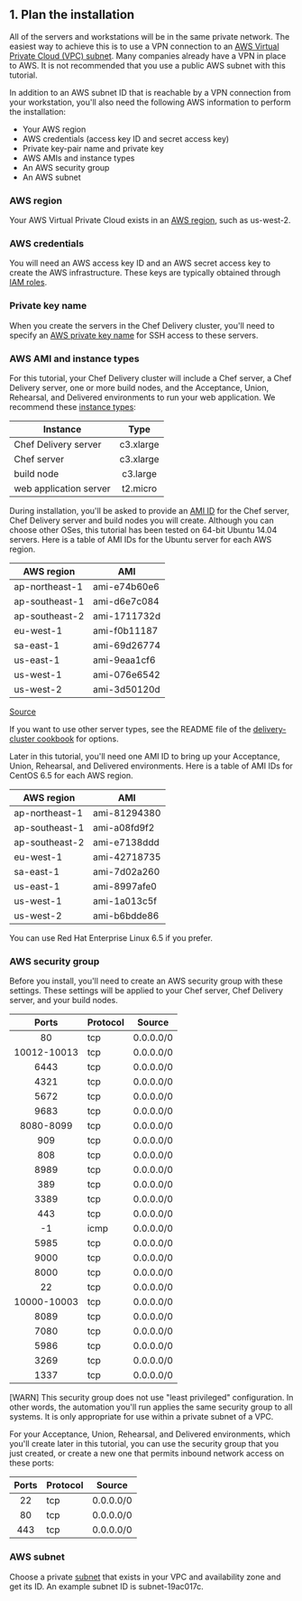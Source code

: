 ## 1. Plan the installation

All of the servers and workstations will be in the same private network. The easiest way to achieve this is to use a VPN connection to an [AWS Virtual Private Cloud (VPC) subnet](http://docs.aws.amazon.com/AWSEC2/latest/UserGuide/get-set-up-for-amazon-ec2.html#create-a-vpc). Many companies already have a VPN in place to AWS. It is not recommended that you use a public AWS subnet with this tutorial.

In addition to an AWS subnet ID that is reachable by a VPN connection from your workstation, you'll also need the following AWS information to perform the installation:

* Your AWS region
* AWS credentials (access key ID and secret access key)
* Private key-pair name and private key
* AWS AMIs and instance types
* An AWS security group
* An AWS subnet

### AWS region

Your AWS Virtual Private Cloud exists in an [AWS region](http://docs.aws.amazon.com/AWSEC2/latest/UserGuide/using-regions-availability-zones.html), such as us-west-2.

### AWS credentials

You will need an AWS access key ID and an AWS secret access key to create the AWS infrastructure. These keys are typically obtained through [IAM roles](http://docs.aws.amazon.com/AWSEC2/latest/UserGuide/UsingIAM.html).

### Private key name

When you create the servers in the Chef Delivery cluster, you'll need to specify an [AWS private key name](http://docs.aws.amazon.com/AWSEC2/latest/UserGuide/ec2-key-pairs.html) for SSH access to these servers.

### AWS AMI and instance types

For this tutorial, your Chef Delivery cluster will include a Chef server, a Chef Delivery server, one or more build nodes, and the Acceptance, Union, Rehearsal, and Delivered environments to run your web application. We recommend these [instance types](http://docs.aws.amazon.com/AWSEC2/latest/UserGuide/instance-types.html):

| Instance               | Type      |
|------------------------|:---------:|
| Chef Delivery server   | c3.xlarge |
| Chef server            | c3.xlarge |
| build node             | c3.large  |
| web application server | t2.micro  |

During installation, you'll be asked to provide an [AMI ID](http://docs.aws.amazon.com/AWSEC2/latest/UserGuide/ec2-instances-and-amis.html
) for the Chef server, Chef Delivery server and build nodes you will create. Although you can choose other OSes, this tutorial has been tested on 64-bit Ubuntu 14.04 servers. Here is a table of AMI IDs for the Ubuntu server for each AWS region.

| AWS region            | AMI          |
|-----------------------|--------------|
| ap-northeast-1        | ami-e74b60e6 |
| ap-southeast-1        | ami-d6e7c084 |
| ap-southeast-2        | ami-1711732d |
| eu-west-1             | ami-f0b11187 |
| sa-east-1             | ami-69d26774 |
| us-east-1             | ami-9eaa1cf6 |
| us-west-1             | ami-076e6542 |
| us-west-2             | ami-3d50120d |

[Source](http://cloud-images.ubuntu.com/releases/14.04/release-20140927/published-ec2-release.txt.orig)

If you want to use other server types, see the README file of the [delivery-cluster cookbook](https://github.com/chef-cookbooks/delivery-cluster) for options.

Later in this tutorial, you'll need one AMI ID to bring up your Acceptance, Union, Rehearsal, and Delivered environments. Here is a table of AMI IDs for CentOS 6.5 for each AWS region.

| AWS region            | AMI          |
|-----------------------|--------------|
| ap-northeast-1        | ami-81294380 |
| ap-southeast-1        | ami-a08fd9f2 |
| ap-southeast-2        | ami-e7138ddd |
| eu-west-1             | ami-42718735 |
| sa-east-1             | ami-7d02a260 |
| us-east-1             | ami-8997afe0 |
| us-west-1             | ami-1a013c5f |
| us-west-2             | ami-b6bdde86 |

You can use Red Hat Enterprise Linux 6.5 if you prefer.

### AWS security group

Before you install, you'll need to create an AWS security group with these settings. These settings will be applied to your Chef server, Chef Delivery server, and your build nodes.

| Ports       | Protocol | Source    |
|:-----------:|----------|-----------|
| 80          | tcp      | 0.0.0.0/0 |
| 10012-10013 |	tcp      | 0.0.0.0/0 |
| 6443        | tcp      | 0.0.0.0/0 |
| 4321        | tcp      | 0.0.0.0/0 |
| 5672        | tcp      | 0.0.0.0/0 |
| 9683        | tcp      | 0.0.0.0/0 |
| 8080-8099   | tcp      | 0.0.0.0/0 |
| 909         | tcp      | 0.0.0.0/0 |
| 808         | tcp      | 0.0.0.0/0 |
| 8989        | tcp      | 0.0.0.0/0 |
| 389         |	tcp      | 0.0.0.0/0 |
| 3389        | tcp      | 0.0.0.0/0 |
| 443         |	tcp      | 0.0.0.0/0 |
| -1          |	icmp     | 0.0.0.0/0 |
| 5985        | tcp      | 0.0.0.0/0 |
| 9000        | tcp      | 0.0.0.0/0 |
| 8000        | tcp      | 0.0.0.0/0 |
| 22          |	tcp      | 0.0.0.0/0 |
| 10000-10003 | tcp      | 0.0.0.0/0 |
| 8089        | tcp      | 0.0.0.0/0 |
| 7080        | tcp      | 0.0.0.0/0 |
| 5986        | tcp      | 0.0.0.0/0 |
| 3269        | tcp      | 0.0.0.0/0 |
| 1337        | tcp      | 0.0.0.0/0 |

[WARN] This security group does not use "least privileged" configuration. In other words, the automation you'll run applies the same security group to all systems. It is only appropriate for use within a private subnet of a VPC.

For your Acceptance, Union, Rehearsal, and Delivered environments, which you'll create later in this tutorial, you can use the security group that you just created, or create a new one that permits inbound network access on these ports:

| Ports       | Protocol | Source    |
|:-----------:|----------|-----------|
| 22          |	tcp      | 0.0.0.0/0 |
| 80          | tcp      | 0.0.0.0/0 |
| 443         |	tcp      | 0.0.0.0/0 |

### AWS subnet

Choose a private [subnet](http://docs.aws.amazon.com/AmazonVPC/latest/UserGuide/VPC_Subnets.html) that exists in your VPC and availability zone and get its ID. An example subnet ID is subnet-19ac017c.

